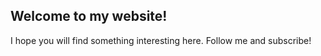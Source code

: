 ## Welcome to my website!
I hope you will find something interesting here. Follow me and subscribe!
